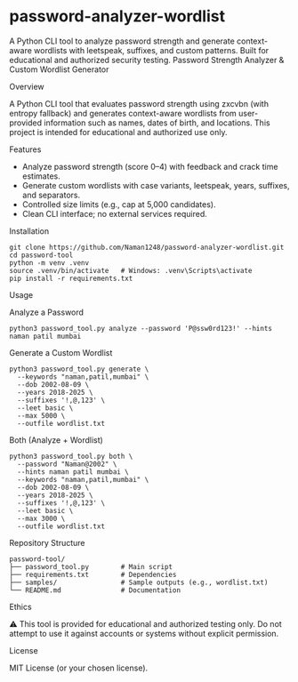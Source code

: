 # password-analyzer-wordlist
A Python CLI tool to analyze password strength and generate context-aware wordlists with leetspeak, suffixes, and custom patterns. Built for educational and authorized security testing.
Password Strength Analyzer & Custom Wordlist Generator

Overview

A Python CLI tool that evaluates password strength using zxcvbn (with
entropy fallback) and generates context-aware wordlists from
user-provided information such as names, dates of birth, and locations.
This project is intended for educational and authorized use only.

Features

-   Analyze password strength (score 0–4) with feedback and crack time
    estimates.
-   Generate custom wordlists with case variants, leetspeak, years,
    suffixes, and separators.
-   Controlled size limits (e.g., cap at 5,000 candidates).
-   Clean CLI interface; no external services required.

Installation

    git clone https://github.com/Naman1248/password-analyzer-wordlist.git
    cd password-tool
    python -m venv .venv
    source .venv/bin/activate   # Windows: .venv\Scripts\activate
    pip install -r requirements.txt

Usage

Analyze a Password

    python3 password_tool.py analyze --password 'P@ssw0rd123!' --hints naman patil mumbai

Generate a Custom Wordlist

    python3 password_tool.py generate \
      --keywords "naman,patil,mumbai" \
      --dob 2002-08-09 \
      --years 2018-2025 \
      --suffixes '!,@,123' \
      --leet basic \
      --max 5000 \
      --outfile wordlist.txt

Both (Analyze + Wordlist)

    python3 password_tool.py both \
      --password "Naman@2002" \
      --hints naman patil mumbai \
      --keywords "naman,patil,mumbai" \
      --dob 2002-08-09 \
      --years 2018-2025 \
      --suffixes '!,@,123' \
      --leet basic \
      --max 3000 \
      --outfile wordlist.txt

Repository Structure

    password-tool/
    ├── password_tool.py        # Main script
    ├── requirements.txt        # Dependencies
    ├── samples/                # Sample outputs (e.g., wordlist.txt)
    └── README.md               # Documentation

Ethics

⚠️ This tool is provided for educational and authorized testing only.
Do not attempt to use it against accounts or systems without explicit
permission.

License

MIT License (or your chosen license).
